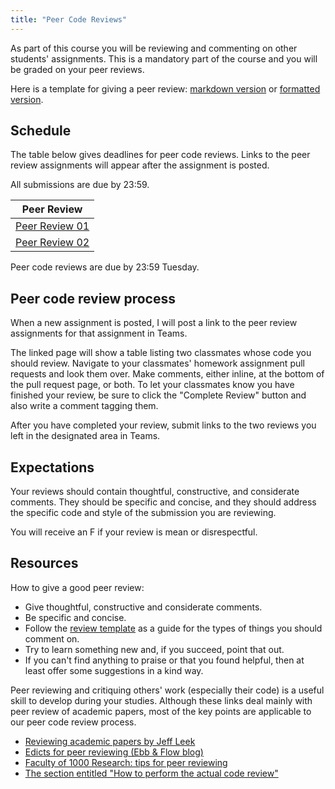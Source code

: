 ```yaml
---
title: "Peer Code Reviews"
---
```



As part of this course you will be reviewing and commenting on other students' 
assignments. This is a mandatory part of the course and you will be graded on 
your peer reviews.

Here is a template for giving a peer review: [markdown version](https://raw.githubusercontent.com/USF-Psych-DataSci/DataSci-home/master/content/evaluation/peer-review-template.md)
or [formatted version](/evaluation/peer-review-template).

## Schedule

The table below gives deadlines for peer code reviews. Links to the peer review
assignments will appear after the assignment is posted.

All submissions are due by 23:59.

|  Peer Review   |
|----------------|
| [Peer Review 01](/evaluation/hw01/pr01) |
| [Peer Review 02](/evaluation/hw02/pr02) |

<!--
| [Peer Review 03](/evaluation/hw03/pr03) | 18 Feb 2020 |
| [Peer Review 04](/evaluation/hw04/pr04) | 03 Mar 2020 |
| [Peer Review 05](/evaluation/hw05/pr05) | 10 Mar 2020 |
| Peer Review 06 | 24 Mar 2020 |
| Peer Review 07 | 31 Mar 2020 |
| Peer Review 08 | 07 Apr 2020 |
| Peer Review 09 | 14 Apr 2020 |
-->

Peer code reviews are due by 23:59 Tuesday. 


## Peer code review process

When a new assignment is posted, I will post a link to the peer review assignments for that assignment in Teams.

The linked page will show a table listing two classmates whose code you should review. 
Navigate to your classmates' homework assignment pull requests and look them over. 
Make comments, either inline, at the bottom of the pull request page, or both. 
To let your classmates know you have finished your review, be sure to click the "Complete Review" button and also write a comment tagging them.

After you have completed your review, submit links to the two reviews you left in the designated area in Teams.


## Expectations

Your reviews should contain thoughtful, constructive, and considerate comments. 
They should be specific and concise, and they should address the specific code and style of the submission you are reviewing.

You will receive an F if your review is mean or disrespectful.


## Resources

How to give a good peer review:

- Give thoughtful, constructive and considerate comments.
- Be specific and concise.
- Follow the [review template](https://raw.githubusercontent.com/USF-Psych-DataSci/DataSci-home/master/content/evaluation/peer-review-template.md) as a guide for the types of things you should comment on.
- Try to learn something new and, if you succeed, point that out.
- If you can't find anything to praise or that you found helpful, then at least offer some suggestions in a kind way.

Peer reviewing and critiquing others' work (especially their code) is a useful skill to develop during your studies. Although these links deal mainly with peer review of academic papers, most of the key points are applicable to our peer code review process.

- [Reviewing academic papers by Jeff Leek](https://github.com/jtleek/reviews/blob/master/README.md)
- [Edicts for peer reviewing (Ebb & Flow blog)](http://evol-eco.blogspot.ca/2014/09/edicts-for-peer-reviewing.html)
- [Faculty of 1000 Research: tips for peer reviewing](http://f1000research.com/peer-reviewing-tips)
- [The section entitled "How to perform the actual code review"](http://zonca.github.io/2014/08/code-review-for-scientific-computing.html)
